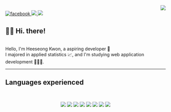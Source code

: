 <div align="right">
<a href="https://hits.seeyoufarm.com"><img src="https://hits.seeyoufarm.com/api/count/incr/badge.svg?url=https%3A%2F%2Fgithub.com%2Fshiningcastle&count_bg=%233D87C8&title_bg=%23555555&icon=&icon_color=%23E7E7E7&title=Views&edge_flat=false"/></a>
</div>  
  
<a href="https://www.facebook.com/profile.php?id=100009176789375">
<img src=https://img.shields.io/badge/facebook-%232E87FB.svg?&style=for-the-badge&logo=facebook&logoColor=white alt=facebook style="margin-bottom: 5px;" />
</a>

<a href="https://velog.io/@shiningcastle">
<img src=https://img.shields.io/badge/Tech%20Blog-11B48A?style=for-the-badge&logo=Vimeo&logoColor=white&link=https://velog.io/@shiningcastle />
</a>

<a href="https://mail.google.com/mail/u/0/#inbox">
<img src=https://img.shields.io/badge/Gmail-d14836?style=for-the-badge&logo=Gmail&logoColor=white&link=mailto:harimkang4422@gmail.com />
</a>

## 👋🏻 Hi. there!

<br>
Hello, I'm Heeseong Kwon, a aspiring developer 🌱 <br>
I majored in applied statistics 📈, and I'm studying web application development 👨🏻‍💻. 

<br>
<hr>

## Languages experienced 

<br>

<p align="center">
<img src="https://img.shields.io/badge/-Python-3776AB?style=for-the-badge&logo=python&logoColor=white" />
<img src="https://img.shields.io/badge/-Java-whitesmoke?style=for-the-badge&logo=java&logoColor=blue" />
<img src="https://img.shields.io/badge/-Spring-6DB33F?style=for-the-badge&logo=spring&logoColor=white" />
<img src="https://img.shields.io/badge/-JavaScript-FFFF00?style=for-the-badge&logo=javascript&logoColor=black" />
<img src="https://img.shields.io/badge/-Vue.js-01DF3A?style=for-the-badge&logo=vue.js&logoColor=white" />
<img src="https://img.shields.io/badge/-R-276DC3?style=for-the-badge&logo=r&logoColor=white" />
<img src="https://img.shields.io/badge/-ElasticSearch-005571?style=for-the-badge&logo=elasticsearch&logoColor=white" />
<img src="https://img.shields.io/badge/-Oracle-F80000?style=for-the-badge&logo=oracle&logoColor=white" />
</p>

